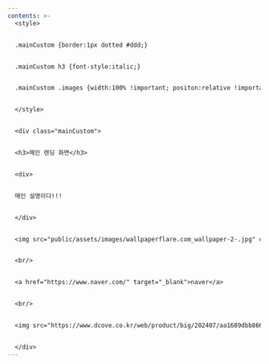 ```yaml
---
contents: >-
  <style>


  .mainCustom {border:1px dotted #ddd;}


  .mainCustom h3 {font-style:italic;}


  .mainCustom .images {width:100% !important; positon:relative !important;}


  </style>


  <div class="mainCustom">


  <h3>메인 렌딩 화면</h3>


  <div>


  메인 설명이다!!!


  </div>


  <img src="public/assets/images/wallpaperflare.com_wallpaper-2-.jpg" class="images" />


  <br/>


  <a href="https://www.naver.com/" target="_blank">naver</a>


  <br/>


  <img src="https://www.dcove.co.kr/web/product/big/202407/aa1689dbb8661b22ac77bb23ee5e4747.jpg" class="images" />


  </div>
---
```

